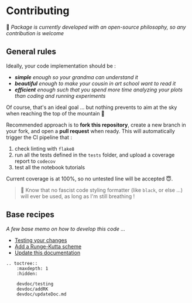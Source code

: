 # Contributing

📜 _Package is currently developed with an open-source philosophy, so any contribution is welcome_

## General rules

Ideally, your code implementation should be :

- _**simple** enough so your grandma can understand it_
- _**beautiful** enough to make your cousin in art school want to read it_
- _**efficient** enough such that you spend more time analyzing your plots than coding and running experiments_

Of course, that's an ideal goal ... but nothing prevents to aim at the sky when reaching the top of the mountain 🚡

Recommended approach is to **fork this repository**, create a new branch in your fork, and open a **pull request** when ready.
This will automatically trigger the CI pipeline that :

1. check linting with `flake8`
2. run all the tests defined in the `tests` folder, and upload a coverage report to `codecov`
3. test all the notebook tutorials

Current coverage is at 100%, so no untested line will be accepted 😇.

> 📣 Know that no fascist code styling formatter (like `black`, or else ...) will ever be used, as long as I'm still breathing !


## Base recipes

_A few base memo on how to develop this code ..._

- [Testing your changes](./devdoc/testing.md)
- [Add a Runge-Kutta scheme](./devdoc/addRK.md)
- [Update this documentation](./devdoc/updateDoc.md)

```{eval-rst}
.. toctree::
    :maxdepth: 1
    :hidden:

    devdoc/testing
    devdoc/addRK
    devdoc/updateDoc.md
```